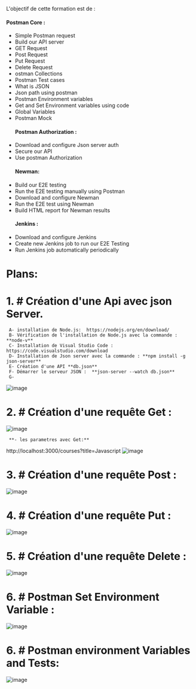 L'objectif de cette formation est de :
   #### Postman Core :
- Simple Postman request
- Build our API server
- GET Request
- Post Request
- Put Request
- Delete Request
- ostman Collections
- Postman Test cases
- What is JSON
- Json path using postman
- Postman Environment variables
- Get and Set Environment variables using code
- Global Variables
- Postman Mock
   #### Postman Authorization :
- Download and configure Json server auth
- Secure our API
- Use postman Authorization
   #### Newman:
- Build our E2E testing
- Run the E2E testing manually using Postman
- Download and configure Newman
- Run the E2E test using Newman
- Build HTML report for Newman results
   #### Jenkins :
- Download and configure Jenkins
- Create new Jenkins job to run our E2E Testing
- Run Jenkins job automatically periodically

# Plans:
# 1. # Création d'une Api avec **json Server**.
     A- installation de Node.js:  https://nodejs.org/en/download/
     B- Vérification de l'installation de Node.js avec la commande : **node-v**
     C- Installation de Visual Studio Code : https://code.visualstudio.com/download
     D- Installation de Json server avec la commande : **npm install -g json-server**
     E- Création d'une API **db.json**
     F- Démarrer le serveur JSON :  **json-server --watch db.json**
     G-
 ![image](https://user-images.githubusercontent.com/7100940/202845870-f355c14a-2e1e-4347-abb5-ef36ccc5b3db.png)

# 2. # Création d'une requête Get :
![image](https://user-images.githubusercontent.com/7100940/202846453-95f0a769-b5da-47f2-8619-e382e92a6224.png)
     
     **- les parametres avec Get:**
     
 http://localhost:3000/courses?title=Javascript
![image](https://user-images.githubusercontent.com/7100940/202848706-f55233d9-6509-4577-92d5-1b194fb7d484.png)
# 3. # Création d'une requête Post :
![image](https://user-images.githubusercontent.com/7100940/202848894-c0083aba-5a7c-4236-880f-57fb4252d75b.png)

# 4. #  Création d'une requête Put :
![image](https://user-images.githubusercontent.com/7100940/202849046-22ba398c-ac4f-4ce6-aab5-c9851e4130a5.png)

# 5. #  Création d'une requête Delete :
![image](https://user-images.githubusercontent.com/7100940/202849302-d26ae665-d5f4-4559-a29e-084c05c3a687.png)
# 6. # Postman Set Environment Variable :
![image](https://user-images.githubusercontent.com/7100940/202849843-1509bc91-9e27-474c-93ad-90a70dd13b0f.png)


# 6. # Postman environment Variables and Tests:
![image](https://user-images.githubusercontent.com/7100940/202849620-061ce8b3-0166-4d1a-9a3a-7488dee8602e.png)
